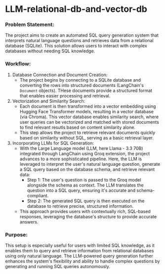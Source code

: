 # LLM-relational-db-and-vector-db
### Problem Statement:
The project aims to create an automated SQL query generation system that interprets natural language questions and retrieves data from a relational database (SQLite). This solution allows users to interact with complex databases without needing SQL knowledge.

### Workflow:
1. Database Connection and Document Creation:
    * The project begins by connecting to a SQLite database and converting the rows into structured documents (LangChain's `Document` objects). THese documents provide a structured format that enables easier processing and retrieval.
2. Vectorization and Similarity Search:
    * Each document is then transformed into a vector embedding using Hugging Face Transformer models, resulting in a vector database (via Chroma). This vector database enables similarity search, where user queries can be vectorized and matched with stored documents to find relevant resutls based on content similarity alone.
    * This step allows the project to retrieve relevant documents quickly based on similarity without SQL, serving as a basic retrieval layer.
3. Incorporating LLMs for SQL Generation:
    * With the Large Language model (LLM, here Llama - 3.3 70B) integrated through LangChain using Groq extension, the project advances to a more sophisticated pipeline. Here, the LLM is leveraged to interpret the user's natural language question, generate a SQL query based on the database schema, and retrieve relevant data:
        * Step 1: The user's question is passed to the Groq model alongside the schema as context. The LLM translates the question into a SQL query, ensuring it's accurate and schema-compliant.
        * Step 2: The generated SQL query is then executed on the database to retrieve precise, structured information.
    * This approach provides users with contextually rich, SQL-based responses, leveraging the database's structure to provide accurate answers. 

### Purpose:
This setup is especially useful for users with limited SQL knowledge, as it enables them to query and retrieve information from relational databases using only natural language. The LLM-powered query generation further enhances the system's flexibility and ability to handle complex questions by generating and running SQL queries autonomously.
